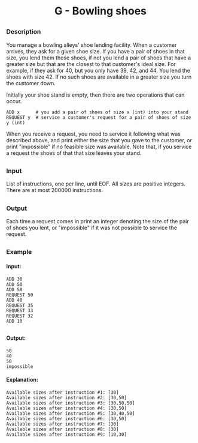 
# <p align="center">G - Bowling shoes</p>
### Description
You manage a bowling alleys' shoe lending facility. When a customer arrives, they ask for a given shoe size. If you have a pair of shoes in that size, you lend them those shoes, if not you lend a pair of shoes that have a greater size but that are the closest to that customer's ideal size. For example, if they ask for 40, but you only have 39, 42, and 44. You lend the shoes with size 42. If no such shoes are available in a greater size you turn the customer down.

Initially your shoe stand is empty, then there are two operations that can occur.
```
ADD x      # you add a pair of shoes of size x (int) into your stand
REQUEST y  # service a customer's request for a pair of shoes of size y (int)
```
When you receive a request, you need to service it following what was described above, and print either the size that you gave to the customer, or print "impossible" if no feasible size was available. Note that, if you service a request the shoes of that that size leaves your stand.
##
### Input
List of instructions, one per line, until EOF. All sizes are positive integers. There are at most 200000 instructions.
##
### Output
Each time a request comes in print an integer denoting the size of the pair of shoes you lent, or "impossible" if it was not possible to service the request.

##
### Example
#### Input:
```
ADD 30
ADD 50
ADD 50
REQUEST 50
ADD 40
REQUEST 35
REQUEST 33
REQUEST 32
ADD 10
```
##
#### Output:
```
50
40
50
impossible
```
#### Explanation:
```
Available sizes after instruction #1: [30]
Available sizes after instruction #2: [30,50]
Available sizes after instruction #3: [30,50,50]
Available sizes after instruction #4: [30,50]
Available sizes after instruction #5: [30,40,50]
Available sizes after instruction #6: [30,50]
Available sizes after instruction #7: [30]
Available sizes after instruction #8: [30]
Available sizes after instruction #9: [10,30]
```